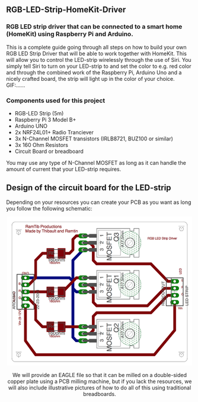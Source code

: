 ## RGB-LED-Strip-HomeKit-Driver
### RGB LED strip driver that can be connected to a smart home (HomeKit) using Raspberry Pi and Arduino. 

This is a complete guide going through all steps on how to build your own RGB LED Strip Driver that will be able to work together with HomeKit. This will allow you to control the LED-strip wirelessly through the use of Siri. You simply tell Siri to turn on your LED-strip to and set the color to e.g. red color and through the combined work of the Raspberry Pi, Arduino Uno and a nicely crafted board, the strip will light up in the color of your choice. GIF:......

### Components used for this project
- RGB-LED Strip (5m)
- Raspberry Pi 3 Model B+
- Arduino UNO
- 2x NRF24L01+ Radio Tranciever
- 3x N-Channel MOSFET transistors (IRLB8721, BUZ100 or similar)
- 3x 160 Ohm Resistors
- Circuit Board or breadboard

You may use any type of N-Channel MOSFET as long as it can handle the amount of current that your LED-strip requires.

## Design of the circuit board for the LED-strip
Depending on your resources you can create your PCB as you want as long you follow the following schematic:
<div style="text-align:center"><img src=https://raw.githubusercontent.com/GitTibbe/LED-Strip-HomeKit-Driver/master/PCB.png alt="alt text" width=500 height=400>

We will provide an EAGLE file so that it can be milled on a double-sided copper plate using a PCB milling machine, but if you lack the resources, we will also include illustrative pictures of how to do all of this using traditional breadboards.
